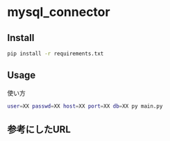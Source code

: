 mysql_connector
===

## Install

```sh
pip install -r requirements.txt
```

## Usage

使い方

```sh
user=XX passwd=XX host=XX port=XX db=XX py main.py
```

## 参考にしたURL
